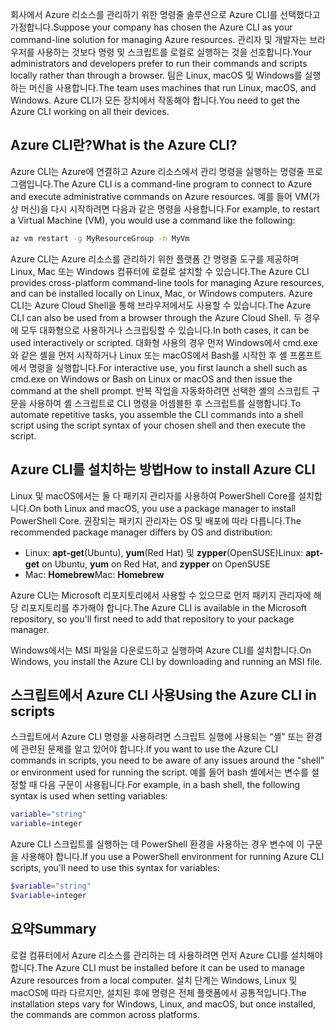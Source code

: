 <span data-ttu-id="5c163-101">회사에서 Azure 리소스를 관리하기 위한 명령줄 솔루션으로 Azure CLI를 선택했다고 가정합니다.</span><span class="sxs-lookup"><span data-stu-id="5c163-101">Suppose your company has chosen the Azure CLI as your command-line solution for managing Azure resources.</span></span> <span data-ttu-id="5c163-102">관리자 및 개발자는 브라우저를 사용하는 것보다 명령 및 스크립트를 로컬로 실행하는 것을 선호합니다.</span><span class="sxs-lookup"><span data-stu-id="5c163-102">Your administrators and developers prefer to run their commands and scripts locally rather than through a browser.</span></span> <span data-ttu-id="5c163-103">팀은 Linux, macOS 및 Windows를 실행하는 머신을 사용합니다.</span><span class="sxs-lookup"><span data-stu-id="5c163-103">The team uses machines that run Linux, macOS, and Windows.</span></span> <span data-ttu-id="5c163-104">Azure CLI가 모든 장치에서 작동해야 합니다.</span><span class="sxs-lookup"><span data-stu-id="5c163-104">You need to get the Azure CLI working on all their devices.</span></span>

## <a name="what-is-the-azure-cli"></a><span data-ttu-id="5c163-105">Azure CLI란?</span><span class="sxs-lookup"><span data-stu-id="5c163-105">What is the Azure CLI?</span></span>
<span data-ttu-id="5c163-106">Azure CLI는 Azure에 연결하고 Azure 리소스에서 관리 명령을 실행하는 명령줄 프로그램입니다.</span><span class="sxs-lookup"><span data-stu-id="5c163-106">The Azure CLI is a command-line program to connect to Azure and execute administrative commands on Azure resources.</span></span> <span data-ttu-id="5c163-107">예를 들어 VM(가상 머신)을 다시 시작하려면 다음과 같은 명령을 사용합니다.</span><span class="sxs-lookup"><span data-stu-id="5c163-107">For example, to restart a Virtual Machine (VM), you would use a command like the following:</span></span>

 ```bash
 az vm restart -g MyResourceGroup -n MyVm
 ```

<span data-ttu-id="5c163-108">Azure CLI는 Azure 리소스를 관리하기 위한 플랫폼 간 명령줄 도구를 제공하며 Linux, Mac 또는 Windows 컴퓨터에 로컬로 설치할 수 있습니다.</span><span class="sxs-lookup"><span data-stu-id="5c163-108">The Azure CLI provides cross-platform command-line tools for managing Azure resources, and can be installed locally on Linux, Mac, or Windows computers.</span></span> <span data-ttu-id="5c163-109">Azure CLI는 Azure Cloud Shell을 통해 브라우저에서도 사용할 수 있습니다.</span><span class="sxs-lookup"><span data-stu-id="5c163-109">The Azure CLI can also be used from a browser through the Azure Cloud Shell.</span></span> <span data-ttu-id="5c163-110">두 경우에 모두 대화형으로 사용하거나 스크립팅할 수 있습니다.</span><span class="sxs-lookup"><span data-stu-id="5c163-110">In both cases, it can be used interactively or scripted.</span></span> <span data-ttu-id="5c163-111">대화형 사용의 경우 먼저 Windows에서 cmd.exe와 같은 셸을 먼저 시작하거나 Linux 또는 macOS에서 Bash를 시작한 후 셸 프롬프트에서 명령을 실행합니다.</span><span class="sxs-lookup"><span data-stu-id="5c163-111">For interactive use, you first launch a shell such as cmd.exe on Windows or Bash on Linux or macOS and then issue the command at the shell prompt.</span></span> <span data-ttu-id="5c163-112">반복 작업을 자동화하려면 선택한 셸의 스크립트 구문을 사용하여 셸 스크립트로 CLI 명령을 어셈블한 후 스크립트를 실행합니다.</span><span class="sxs-lookup"><span data-stu-id="5c163-112">To automate repetitive tasks, you assemble the CLI commands into a shell script using the script syntax of your chosen shell and then execute the script.</span></span>

## <a name="how-to-install-azure-cli"></a><span data-ttu-id="5c163-113">Azure CLI를 설치하는 방법</span><span class="sxs-lookup"><span data-stu-id="5c163-113">How to install Azure CLI</span></span>
<span data-ttu-id="5c163-114">Linux 및 macOS에서는 둘 다 패키지 관리자를 사용하여 PowerShell Core를 설치합니다.</span><span class="sxs-lookup"><span data-stu-id="5c163-114">On both Linux and macOS, you use a package manager to install PowerShell Core.</span></span> <span data-ttu-id="5c163-115">권장되는 패키지 관리자는 OS 및 배포에 따라 다릅니다.</span><span class="sxs-lookup"><span data-stu-id="5c163-115">The recommended package manager differs by OS and distribution:</span></span>
- <span data-ttu-id="5c163-116">Linux: **apt-get**(Ubuntu), **yum**(Red Hat) 및 **zypper**(OpenSUSE)</span><span class="sxs-lookup"><span data-stu-id="5c163-116">Linux: **apt-get** on Ubuntu, **yum** on Red Hat, and **zypper** on OpenSUSE</span></span>
- <span data-ttu-id="5c163-117">Mac: **Homebrew**</span><span class="sxs-lookup"><span data-stu-id="5c163-117">Mac: **Homebrew**</span></span>

<span data-ttu-id="5c163-118">Azure CLI는 Microsoft 리포지토리에서 사용할 수 있으므로 먼저 패키지 관리자에 해당 리포지토리를 추가해야 합니다.</span><span class="sxs-lookup"><span data-stu-id="5c163-118">The Azure CLI is available in the Microsoft repository, so you'll first need to add that repository to your package manager.</span></span>

<span data-ttu-id="5c163-119">Windows에서는 MSI 파일을 다운로드하고 실행하여 Azure CLI를 설치합니다.</span><span class="sxs-lookup"><span data-stu-id="5c163-119">On Windows, you install the Azure CLI by downloading and running an MSI file.</span></span>

## <a name="using-the-azure-cli-in-scripts"></a><span data-ttu-id="5c163-120">스크립트에서 Azure CLI 사용</span><span class="sxs-lookup"><span data-stu-id="5c163-120">Using the Azure CLI in scripts</span></span>
<span data-ttu-id="5c163-121">스크립트에서 Azure CLI 명령을 사용하려면 스크립트 실행에 사용되는 “셸” 또는 환경에 관련된 문제를 알고 있어야 합니다.</span><span class="sxs-lookup"><span data-stu-id="5c163-121">If you want to use the Azure CLI commands in scripts, you need to be aware of any issues around the "shell" or environment used for running the script.</span></span> <span data-ttu-id="5c163-122">예를 들어 bash 셸에서는 변수를 설정할 때 다음 구문이 사용됩니다.</span><span class="sxs-lookup"><span data-stu-id="5c163-122">For example, in a bash shell, the following syntax is used when setting variables:</span></span>

 ```bash
 variable="string"
 variable=integer
 ```

<span data-ttu-id="5c163-123">Azure CLI 스크립트를 실행하는 데 PowerShell 환경을 사용하는 경우 변수에 이 구문을 사용해야 합니다.</span><span class="sxs-lookup"><span data-stu-id="5c163-123">If you use a PowerShell environment for running Azure CLI scripts, you'll need to use this syntax for variables:</span></span>

 ```powershell
 $variable="string"
 $variable=integer
 ```

## <a name="summary"></a><span data-ttu-id="5c163-124">요약</span><span class="sxs-lookup"><span data-stu-id="5c163-124">Summary</span></span>
<span data-ttu-id="5c163-125">로컬 컴퓨터에서 Azure 리소스를 관리하는 데 사용하려면 먼저 Azure CLI를 설치해야 합니다.</span><span class="sxs-lookup"><span data-stu-id="5c163-125">The Azure CLI must be installed before it can be used to manage Azure resources from a local computer.</span></span> <span data-ttu-id="5c163-126">설치 단계는 Windows, Linux 및 macOS에 따라 다르지만, 설치된 후에 명령은 전체 플랫폼에서 공통적입니다.</span><span class="sxs-lookup"><span data-stu-id="5c163-126">The installation steps vary for Windows, Linux, and macOS, but once installed, the commands are common across platforms.</span></span> 
